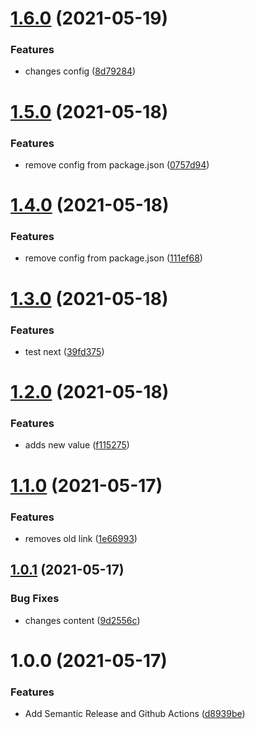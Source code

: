 # [1.6.0](https://github.com/nathpaiva/project-release/compare/v1.5.0...v1.6.0) (2021-05-19)


### Features

* changes config ([8d79284](https://github.com/nathpaiva/project-release/commit/8d79284b587abc8e40005d5b64da8b7d78fa9ef2))

# [1.5.0](https://github.com/nathpaiva/project-release/compare/v1.4.0...v1.5.0) (2021-05-18)


### Features

* remove config from package.json ([0757d94](https://github.com/nathpaiva/project-release/commit/0757d94f6d71c20fd042fe25ad1ce6aa8100739b))

# [1.4.0](https://github.com/nathpaiva/project-release/compare/v1.3.0...v1.4.0) (2021-05-18)


### Features

* remove config from package.json ([111ef68](https://github.com/nathpaiva/project-release/commit/111ef68b29136cfcd7865ab92df899ba9cedddae))

# [1.3.0](https://github.com/nathpaiva/project-release/compare/v1.2.0...v1.3.0) (2021-05-18)


### Features

* test next ([39fd375](https://github.com/nathpaiva/project-release/commit/39fd3754981ffb9fc4b8445ee2b17176e48fdba4))

# [1.2.0](https://github.com/nathpaiva/project-release/compare/v1.1.0...v1.2.0) (2021-05-18)


### Features

* adds new value ([f115275](https://github.com/nathpaiva/project-release/commit/f11527538e82fe4955a8852ab2e97b5dd32cb441))

# [1.1.0](https://github.com/nathpaiva/project-release/compare/v1.0.1...v1.1.0) (2021-05-17)


### Features

* removes old link ([1e66993](https://github.com/nathpaiva/project-release/commit/1e66993e5950993cce09dc11a701f81a8e56033f))

## [1.0.1](https://github.com/nathpaiva/project-release/compare/v1.0.0...v1.0.1) (2021-05-17)


### Bug Fixes

* changes content ([9d2556c](https://github.com/nathpaiva/project-release/commit/9d2556c60dab4f1ff6f5ebb725dab08a2895d934))

# 1.0.0 (2021-05-17)


### Features

* Add Semantic Release and Github Actions ([d8939be](https://github.com/nathpaiva/project-release/commit/d8939bea795d7ff8f1ff687cc2eea86a11ff07aa))
